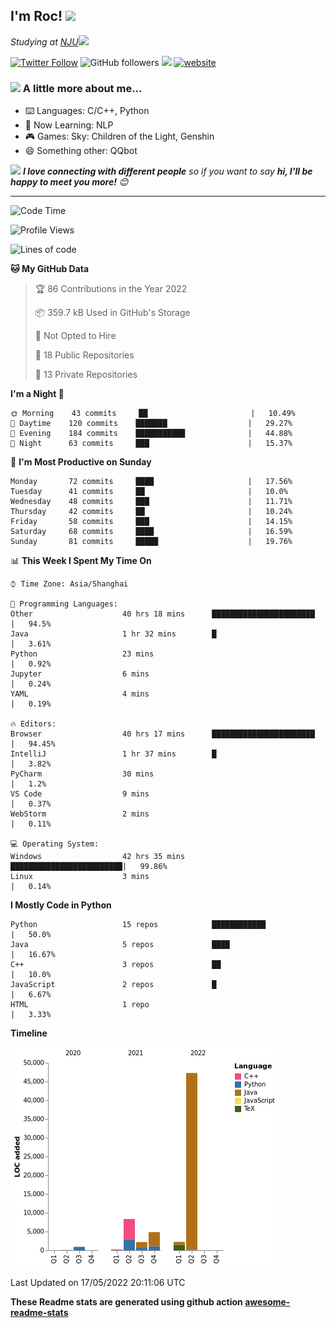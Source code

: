 <!-- <img align='right' src="https://media.giphy.com/media/M9gbBd9nbDrOTu1Mqx/giphy.gif" width="230"> -->
<h2>I'm Roc! <img src="https://media.giphy.com/media/12oufCB0MyZ1Go/giphy.gif" width="50"></h2>
<p><em>Studying at <a href="http://www.nju.edu.cn">NJU</a><img src="https://media.giphy.com/media/WUlplcMpOCEmTGBtBW/giphy.gif" width="50"> 
</em></p>

[![Twitter Follow](https://img.shields.io/twitter/follow/Roc78862980?label=Follow)](https://twitter.com/intent/follow?screen_name=Roc78862980)
![GitHub followers](https://img.shields.io/github/followers/roc136?label=Follow&style=social)
![](https://visitor-badge.glitch.me/badge?page_id=Roc136.Roc136)
[![website](https://img.shields.io/badge/Website-46a2f1.svg?&style=flat-square&logo=Google-Chrome&logoColor=white&link=https://blog.roc136.top)](https://blog.roc136.top)
<!-- ![Waka Readme](https://github.com/anmol098/anmol098/workflows/Waka%20Readme/badge.svg) -->
<!-- [![Linkedin: anmol](https://img.shields.io/badge/-anmol-blue?style=flat-square&logo=Linkedin&logoColor=white&link=https://www.linkedin.com/in/anmol-p-singh/)](https://www.linkedin.com/in/anmol-p-singh/) -->

### <img src="https://media.giphy.com/media/VgCDAzcKvsR6OM0uWg/giphy.gif" width="50"> A little more about me...  

- ⌨️ Languages: C/C++, Python
- 🌱 Now Learning: NLP
- 🎮 Games: Sky: Children of the Light, Genshin
- 😄 Something other: QQbot

<img src="https://media.giphy.com/media/LnQjpWaON8nhr21vNW/giphy.gif" width="60"> <em><b>I love connecting with different people</b> so if you want to say <b>hi, I'll be happy to meet you more!</b> 😊</em>

---
<!--START_SECTION:waka-->
![Code Time](http://img.shields.io/badge/Code%20Time-0%20secs-blue)

![Profile Views](http://img.shields.io/badge/Profile%20Views-4-blue)

![Lines of code](https://img.shields.io/badge/From%20Hello%20World%20I%27ve%20Written-66%20Thousand%20lines%20of%20code-blue)

**🐱 My GitHub Data** 

> 🏆 86 Contributions in the Year 2022
 > 
> 📦 359.7 kB Used in GitHub's Storage 
 > 
> 🚫 Not Opted to Hire
 > 
> 📜 18 Public Repositories 
 > 
> 🔑 13 Private Repositories  
 > 
**I'm a Night 🦉** 

```text
🌞 Morning    43 commits     ██                       |   10.49% 
🌆 Daytime    120 commits    ███████                  |   29.27% 
🌃 Evening    184 commits    ███████████              |   44.88% 
🌙 Night      63 commits     ███                      |   15.37%

```
📅 **I'm Most Productive on Sunday** 

```text
Monday       72 commits     ████                     |   17.56% 
Tuesday      41 commits     ██                       |   10.0% 
Wednesday    48 commits     ███                      |   11.71% 
Thursday     42 commits     ██                       |   10.24% 
Friday       58 commits     ███                      |   14.15% 
Saturday     68 commits     ████                     |   16.59% 
Sunday       81 commits     █████                    |   19.76%

```


📊 **This Week I Spent My Time On** 

```text
⌚︎ Time Zone: Asia/Shanghai

💬 Programming Languages: 
Other                    40 hrs 18 mins      ███████████████████████  |   94.5% 
Java                     1 hr 32 mins        █                        |   3.61% 
Python                   23 mins                                      |   0.92% 
Jupyter                  6 mins                                       |   0.24% 
YAML                     4 mins                                       |   0.19%

🔥 Editors: 
Browser                  40 hrs 17 mins      ███████████████████████  |   94.45% 
IntelliJ                 1 hr 37 mins        █                        |   3.82% 
PyCharm                  30 mins                                      |   1.2% 
VS Code                  9 mins                                       |   0.37% 
WebStorm                 2 mins                                       |   0.11%

💻 Operating System: 
Windows                  42 hrs 35 mins      █████████████████████████|   99.86% 
Linux                    3 mins                                       |   0.14%

```

**I Mostly Code in Python** 

```text
Python                   15 repos            ████████████             |   50.0% 
Java                     5 repos             ████                     |   16.67% 
C++                      3 repos             ██                       |   10.0% 
JavaScript               2 repos             █                        |   6.67% 
HTML                     1 repo                                       |   3.33%

```


**Timeline**

![Chart not found](https://raw.githubusercontent.com/Roc136/Roc136/master/charts/bar_graph.png) 


 Last Updated on 17/05/2022 20:11:06 UTC
<!--END_SECTION:waka-->

**These Readme stats are generated using github action [awesome-readme-stats](https://github.com/Roc136/waka-readme-stats)**
